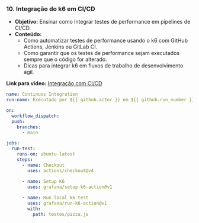 ### 10. **Integração do k6 em CI/CD**
   - **Objetivo:** Ensinar como integrar testes de performance em pipelines de CI/CD.
   - **Conteúdo:**
     - Como automatizar testes de performance usando o k6 com GitHub Actions, Jenkins ou GitLab CI.
     - Como garantir que os testes de performance sejam executados sempre que o código for alterado.
     - Dicas para integrar k6 em fluxos de trabalho de desenvolvimento ágil.

   **Link para vídeo:** [Integração com CI/CD](#)


```yaml
name: Continuos Integration
run-name: Executado por ${{ github.actor }} em ${{ github.run_number }}

on: 
  workflow_dispatch:
  push:
    branches:
      - main

jobs:
  run-test:
    runs-on: ubuntu-latest
    steps:
      - name: Checkout
        uses: actions/checkout@v4

      - name: Setup K6
        uses: grafana/setup-k6-action@v1
        
      - name: Run local k6 test
        uses: grafana/run-k6-action@v1
        with:
          path: testes/pizza.js
```